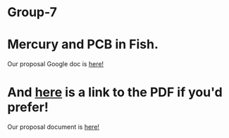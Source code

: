# Group-7
Mercury and PCB in Fish.
=======


Our proposal Google doc is [here!](https://docs.google.com/document/d/1zBwX23-IxnLYKw1fSgv2RG7E6M5Gcvt5ZLeynTSIEuQ/edit)


And [here](https://github.com/BIOL4110/Group-7-Cassandra-Kelly-Ryleigh/blob/main/BIOL%204110%20Proposal-%20Mercury%20and%20PCB%20Concentrations%20in%20Fish%20-%20Google%20Docs.pdf) is a link to the PDF if you'd prefer!
=======
Our proposal document is [here!](https://github.com/BIOL4110/Group-7-Cassandra-Kelly-Ryleigh/blob/main/BIOL%204110%20Proposal-%20Mercury%20and%20PCB%20Concentrations%20in%20Fish%20-%20Google%20Docs.pdf)

